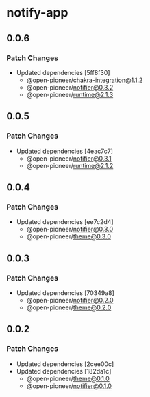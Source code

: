 # notify-app

## 0.0.6

### Patch Changes

-   Updated dependencies [5ff8f30]
    -   @open-pioneer/chakra-integration@1.1.2
    -   @open-pioneer/notifier@0.3.2
    -   @open-pioneer/runtime@2.1.3

## 0.0.5

### Patch Changes

-   Updated dependencies [4eac7c7]
    -   @open-pioneer/notifier@0.3.1
    -   @open-pioneer/runtime@2.1.2

## 0.0.4

### Patch Changes

-   Updated dependencies [ee7c2d4]
    -   @open-pioneer/notifier@0.3.0
    -   @open-pioneer/theme@0.3.0

## 0.0.3

### Patch Changes

-   Updated dependencies [70349a8]
    -   @open-pioneer/notifier@0.2.0
    -   @open-pioneer/theme@0.2.0

## 0.0.2

### Patch Changes

-   Updated dependencies [2cee00c]
-   Updated dependencies [182da1c]
    -   @open-pioneer/theme@0.1.0
    -   @open-pioneer/notifier@0.1.0
